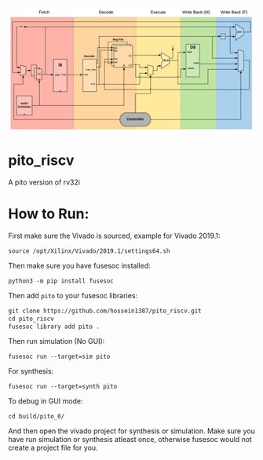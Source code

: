 ![alt text](https://github.com/hossein1387/pito_riscv/blob/master/doc/pics/MVU_CORE%20-%20Barelled.png)

# pito_riscv
A pito version of rv32i 


# How to Run:
First make sure the Vivado is sourced, example for Vivado 2019.1: 
    
    source /opt/Xilinx/Vivado/2019.1/settings64.sh

Then make sure you have fusesoc installed:

    python3 -m pip install fusesoc

Then add `pito` to your fusesoc libraries:
    
    git clone https://github.com/hossein1387/pito_riscv.git
    cd pito_riscv
    fusesoc library add pito .

Then run simulation (No GUI):
   
    fusesoc run --target=sim pito

For synthesis:
    
    fusesoc run --target=synth pito

To debug in GUI mode:

    cd build/pito_0/

And then open the vivado project for synthesis or simulation. Make sure you have run simulation or synthesis atleast once, otherwise fusesoc would not create a 
project file for you.
